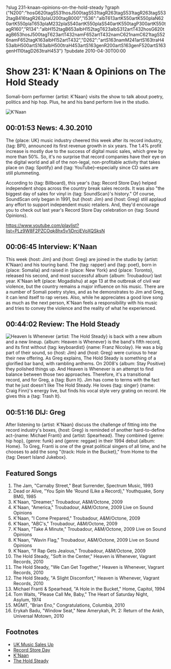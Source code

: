 ?slug 231-knaan-opinions-on-the-hold-steady
?graph {"N200":"hosG620tagS531hosJ500tagS531tagR263tagS531tagR263tagS532tagB416tagR263plaU200tagB000","I536":"albT613artK550artK550plaN620artK550plaT653plaM232plaS540artK550plaS540artK550tagP300artK550tagR160","R134":"albH152tagB653albH152tagT623albS312artT432hosG620tagB653hosJ500tagT623artT432namF652artT432namC621namC621tagS526namF652tagK163albH152artT432","D262":"artS163namM241artS163traH453albH500artS163albH500traH453artS163genR200artS163genF520artS163genH110tagD263traH453"}
?pubdate 2010-04-30T00:00

# Show 231: K'Naan & Opinions on The Hold Steady
Somali-born performer {artist: K'Naan} visits the show to talk about poetry, politics and hip hop. Plus, he and his band perform live in the studio.

![K'Naan](http://static.soundopinions.org/images/2010/knaan.jpg)


## 00:01:53 News: 4.30.2010
The {place: UK} music industry cheered this week after its record industry, {tag: BPI}, announced its first revenue growth in six years. The 1.4% profit increase is mostly due to the success of digital music sales, which grew by more than 50%. So, it's no surprise that record companies have their eye on the digital world and all of the non-legal, non-profitable activity that takes place on {tag: Spotify} and {tag: YouTube}–especially since CD sales are still plummeting.

According to {tag: Billboard}, this year's {tag: Record Store Day} helped independent shops across the country break sales records. It was also "the biggest day of sales for vinyl in {tag: SoundScan}'s history." Of course, SoundScan only began in 1991, but {host: Jim} and {host: Greg} still applaud any effort to support independent music retailers. And, they'd encourage you to check out last year's Record Store Day celebration on {tag: Sound Opinions}.

https://www.youtube.com/playlist?list=PLz9W8F2PZCOqk8hx5v1jDrcjEVoXQSksN

## 00:06:45 Interview: K'Naan
This week {host: Jim} and {host: Greg} are joined in the studio by {artist: K'Naan} and his touring band. The {tag: rapper} and {tag: poet}, born in {place: Somalia} and raised in {place: New York} and {place: Toronto}, released his second, and most successful album {album: Troubadour} last year. K'Naan left {place: Mogadishu} at age 13 at the outbreak of civil war violence, but the country remains a major influence on his music. There are a number of Somali poetry styles, and as he demonstrates to Jim and Greg, it can lend itself to rap verses. Also, while he appreciates a good love song as much as the next person, K'Naan feels a responsibility with his music and tries to convey the violence and the reality of what he experienced.

## 00:44:02 Review: The Hold Steady
![Heaven Is Whenever](http://is3.mzstatic.com/image/thumb/Music71/v4/72/ee/d2/72eed2b2-9cf4-fab1-fc95-740360a540fd/source/600x600bb.jpg "19552743/1176769765")
 {artist: The Hold Steady} is back with a new album and a new lineup. {album: Heaven is Whenever} is the band's fifth record, and its first without {tag: keyboardist} {name: Franz Nicolay}. He was a big part of their sound, so {host: Jim} and {host: Greg} were curious to hear their new offering. As Greg explains, The Hold Steady is something of a glorified bar band, with rambling anthems. On 2008's {album: Stay Positive} they polished things up. And Heaven is Whenever is an attempt to find balance between those two approaches. Therefore, it's a transitional record, and for Greg, a {tag: Burn It}. Jim has come to terms with the fact that he just doesn't like The Hold Steady. He loves {tag: singer} {name: Craig Finn}'s energy live, but finds his vocal style very grating on record. He gives this a {tag: Trash It}.

## 00:51:16 DIJ: Greg
After listening to {artist: K'Naan} discuss the challenge of fitting into the record industry's boxes, {host: Greg} is reminded of another hard-to-define act-{name: Michael Franti} and {artist: Spearhead}. They combined {genre: hip hop}, {genre: funk} and {genre: reggae} in their 1994 debut {album: Home}. To Greg, Franti is one of the great political singers of all time, and he chooses to add the song "{track: Hole in the Bucket}," from Home to the {tag: Desert Island Jukebox}.

## Featured Songs
1. The Jam, "Carnaby Street," Beat Surrender, Spectrum Music, 1993
2. Dead or Alive, "You Spin Me 'Round (Like a Record)," Youthquake, Sony BMG, 1985
3. K'Naan, "Dreamer," Troubadour, A&M/Octone, 2009
4. K'Naan, "America," Troubadour, A&M/Octone, 2009 Live on Sound Opinions
5. K'Naan, "I Come Prepared," Troubadour, A&M/Octone, 2009
6. K'Naan, "ABC's," Troubadour, A&M/Octone, 2009
7. K'Naan, "Take A Minute," Troubadour, A&M/Octone, 2009 Live on Sound Opinions
8. K'Naan, "Wavin Flag," Troubadour, A&M/Octone, 2009 Live on Sound Opinions
9. K'Naan, "If Rap Gets Jealous," Troubadour, A&M/Octone, 2009
10. The Hold Steady, "Soft in the Center," Heaven is Whenever, Vagrant Records, 2010
11. The Hold Steady, "We Can Get Together," Heaven is Whenever, Vagrant Records, 2010
12. The Hold Steady, "A Slight Discomfort," Heaven is Whenever, Vagrant Records, 2010
13. Michael Franti & Spearhead, "A Hole in the Bucket," Home, Capitol, 1994
14. Tom Waits, "Please Call Me, Baby," The Heart of Saturday Night, Asylum, 1974
15. MGMT, "Brian Eno," Congratulations, Columbia, 2010
16. Erykah Badu, "Window Seat," New Amerykah, Pt. 2: Return of the Ankh, Universal Motown, 2010

## Footnotes
- [UK Music Sales Up](http://news.bbc.co.uk/2/hi/entertainment/8645878.stm)
- [Record Store Day](http://www.nashvillescene.com/nashvillecream/archives/2010/04/28/record-store-day-2010-biggest-sales-day-ever)
- [K'Naan](https://www.facebook.com/knaan/)
- [The Hold Steady](http://theholdsteady.net/)
